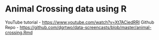 # Animal Crossing data using R

YouTube tutorial - https://www.youtube.com/watch?v=Xt7ACiedRRI
Github Repo - https://github.com/dgrtwo/data-screencasts/blob/master/animal-crossing.Rmd